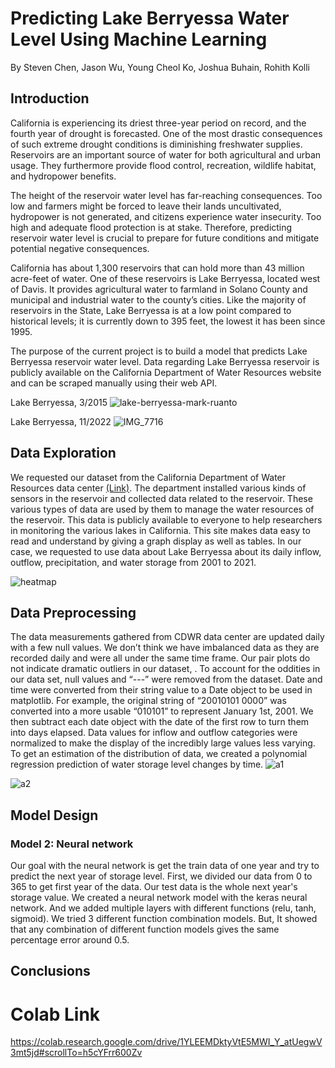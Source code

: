 # Predicting Lake Berryessa Water Level Using Machine Learning 
By Steven Chen, Jason Wu, Young Cheol Ko, Joshua Buhain, Rohith Kolli

## Introduction
California is experiencing its driest three-year period on record, and the fourth year of drought is forecasted. One of the most drastic consequences of such extreme drought conditions is diminishing freshwater supplies. Reservoirs are an important source of water for both agricultural and urban usage. They furthermore provide flood control, recreation, wildlife habitat, and hydropower benefits.

The height of the reservoir water level has far-reaching consequences. Too low and farmers might be forced to leave their lands uncultivated, hydropower is not generated, and citizens experience water insecurity. Too high and adequate flood protection is at stake. Therefore, predicting reservoir water level is crucial to prepare for future conditions and mitigate potential negative consequences.

California has about 1,300 reservoirs that can hold more than 43 million acre-feet of water. One of these reservoirs is Lake Berryessa, located west of Davis. It provides agricultural water to farmland in Solano County and municipal and industrial water to the county’s cities. Like the majority of reservoirs in the State, Lake Berryessa is at a low point compared to historical levels; it is currently down to 395 feet, the lowest it has been since 1995. 

The purpose of the current project is to build a model that predicts Lake Berryessa reservoir water level. Data regarding Lake Berryessa reservoir is publicly available on the California Department of Water Resources website and can be scraped manually using their web API.

Lake Berryessa, 3/2015
![lake-berryessa-mark-ruanto](https://user-images.githubusercontent.com/68248379/205460300-15a55755-6e26-4f8e-a519-8cc007c06576.jpg)

Lake Berryessa, 11/2022
![IMG_7716](https://user-images.githubusercontent.com/68248379/205460106-9a615ddd-ec54-4405-9a0b-473f6c67f3f7.jpg)

## Data Exploration
We requested our dataset from the California Department of Water Resources data center [(Link)](https://cdec.water.ca.gov/dynamicapp/staMeta?station_id=BER). The department installed various kinds of sensors in the reservoir and collected data related to the reservoir. These various types of data are used by them to manage the water resources of the reservoir. This data is publicly available to everyone to help researchers in monitoring the various lakes in California. This site makes data easy to read and understand by giving a graph display as well as tables. In our case, we requested to use data about Lake Berryessa about its daily inflow, outflow, precipitation, and water storage from 2001 to 2021. 

![heatmap](https://user-images.githubusercontent.com/68248379/205461165-33ede1b7-c13a-4dbd-98c0-8f5576523f84.JPG)



## Data Preprocessing 
The data measurements gathered from CDWR data center are updated daily with a few null values. We don’t think we have imbalanced data as they are recorded daily and were all under the same time frame. Our pair plots do not indicate dramatic outliers in our dataset, . To account for the oddities in our data set, null values and “---” were removed from the dataset. Date and time were converted from their string value to a Date object to be used in matplotlib. For example, the original string of “20010101 0000” was converted into a more usable “010101” to represent January 1st, 2001. We then subtract each date object with the date of the first row to turn them into days elapsed. Data values for inflow and outflow categories were normalized to make the display of the incredibly large values less varying. To get an estimation of the distribution of data, we created a polynomial regression prediction of water storage level changes by time. 
![a1](https://user-images.githubusercontent.com/68248379/205481573-01880839-6ee3-486a-827d-f6542edb714b.JPG)

![a2](https://user-images.githubusercontent.com/68248379/205481578-467bf512-3f9b-4b08-8c43-b42b23238a3c.JPG)

## Model Design

### Model 2: Neural network 
Our goal with the neural network is get the train data of one year and try to predict the next year of storage level. First, we divided our data from 0 to 365 to get first year of the data. Our test data is the whole next year's storage value. We created a neural network model with the keras neural network. And we added multiple layers with different functions (relu, tanh, sigmoid). We tried 3 different function combination models. But, It showed that any combination of different function models gives the same percentage error around 0.5.

## Conclusions



# Colab Link
https://colab.research.google.com/drive/1YLEEMDktyVtE5MWI_Y_atUegwV3mt5jd#scrollTo=h5cYFrr600Zv
